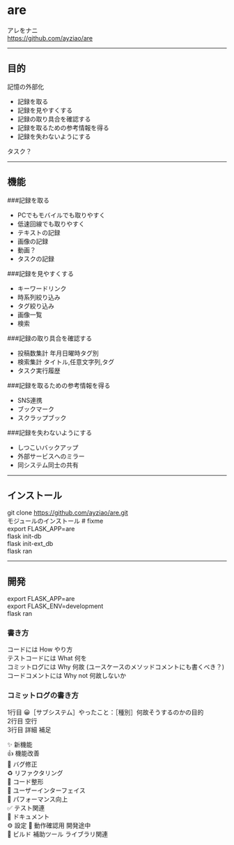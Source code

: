# are
アレをナニ  
https://github.com/ayziao/are

---
## 目的
記憶の外部化
* 記録を取る
* 記録を見やすくする
* 記録の取り具合を確認する
* 記録を取るための参考情報を得る
* 記録を失わないようにする

タスク？

---
## 機能
###記録を取る
* PCでもモバイルでも取りやすく
* 低速回線でも取りやすく
* テキストの記録
* 画像の記録
* 動画？
* タスクの記録

###記録を見やすくする
* キーワードリンク
* 時系列絞り込み
* タグ絞り込み
* 画像一覧
* 検索

###記録の取り具合を確認する
* 投稿数集計 年月日曜時タグ別
* 検索集計 タイトル,任意文字列,タグ
* タスク実行履歴

###記録を取るための参考情報を得る
* SNS連携
* ブックマーク
* スクラップブック

###記録を失わないようにする
* しつこいバックアップ
* 外部サービスへのミラー
* 同システム同士の共有

---
## インストール
git clone https://github.com/ayziao/are.git  
モジュールのインストール  # fixme  
export FLASK_APP=are  
flask init-db  
flask init-ext_db  
flask ran  

---
## 開発
export FLASK_APP=are  
export FLASK_ENV=development  
flask ran  

### 書き方
コードには How やり方  
テストコードには What 何を   
コミットログには Why 何故 (ユースケースのメソッドコメントにも書くべき？) 
コードコメントには Why not 何故しないか  

### コミットログの書き方
1行目 😀［サブシステム］やったこと：［種別］何故そうするのかの目的  
2行目 空行  
3行目 詳細 補足  

✨ 新機能  
👍 機能改善  
🐜 バグ修正  
♻️ リファクタリング  
🧹 コード整形  
🎨 ユーザーインターフェイス  
💪 パフォーマンス向上  
✅ テスト関連  
📜 ドキュメント  
⚙ 設定
🚧 動作確認用 開発途中  
🤖 ビルド 補助ツール ライブラリ関連  
